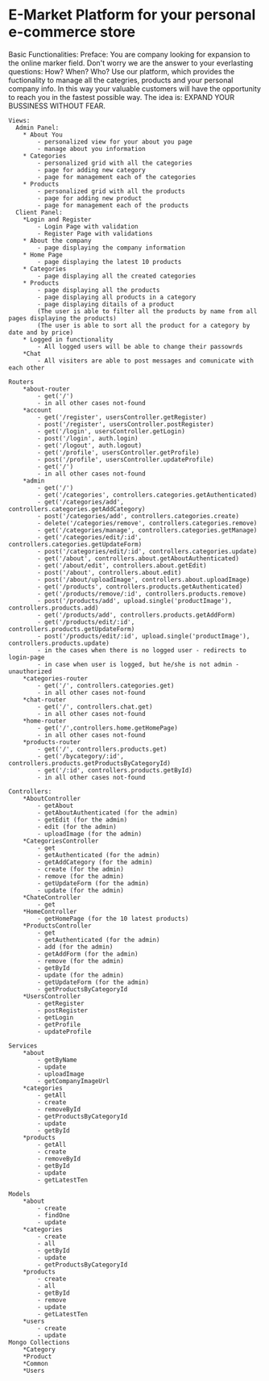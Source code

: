 # E-Market Platform for your personal e-commerce store

Basic Functionalities:
    Preface:
      You are company looking for expansion to the online marker field. Don't worry we are the answer to your everlasting questions:
        How?
        When?
        Who?
      Use our platform, which provides the fuctionality to manage all the categries, products and your personal company info. 
      In this way your valuable customers will have the opportunity to reach you in the fastest possible way. 
      The idea is: EXPAND YOUR BUSSINESS WITHOUT FEAR.
    
    Views:
      Admin Panel:
        * About You
            - personalized view for your about you page
            - manage about you information
        * Categories
            - personalized grid with all the categories
            - page for adding new category
            - page for management each of the categories
        * Products
            - personalized grid with all the products
            - page for adding new product
            - page for management each of the products
      Client Panel:
        *Login and Register
            - Login Page with validation
            - Register Page with validations
        * About the company
            - page displaying the company information
        * Home Page
            - page displaying the latest 10 products
        * Categories
            - page displaying all the created categories
        * Products
            - page displaying all the products
            - page displaying all products in a category
            - page displaying ditails of a product
            (The user is able to filter all the products by name from all pages displaying the products)
            (The user is able to sort all the product for a category by date and by price)
        * Logged in functionality
            - All logged users will be able to change their passowrds
        *Chat
            - All visiters are able to post messages and comunicate with each other
            
    Routers
        *about-router
            - get('/')
            - in all other cases not-found
        *account
            - get('/register', usersController.getRegister)
            - post('/register', usersController.postRegister)
            - get('/login', usersController.getLogin)
            - post('/login', auth.login)
            - get('/logout', auth.logout)
            - get('/profile', usersController.getProfile)
            - post('/profile', usersController.updateProfile)
            - get('/')
            - in all other cases not-found
        *admin
            - get('/')
            - get('/categories', controllers.categories.getAuthenticated)
            - get('/categories/add', controllers.categories.getAddCategory)
            - post('/categories/add', controllers.categories.create)
            - delete('/categories/remove', controllers.categories.remove)
            - get('/categories/manage', controllers.categories.getManage)
            - get('/categories/edit/:id', controllers.categories.getUpdateForm)
            - post('/categories/edit/:id', controllers.categories.update)
            - get('/about', controllers.about.getAboutAuthenticated)
            - get('/about/edit', controllers.about.getEdit)
            - post('/about', controllers.about.edit)
            - post('/about/uploadImage', controllers.about.uploadImage)
            - get('/products', controllers.products.getAuthenticated)
            - get('/products/remove/:id', controllers.products.remove)
            - post('/products/add', upload.single('productImage'), controllers.products.add)
            - get('/products/add', controllers.products.getAddForm)
            - get('/products/edit/:id', controllers.products.getUpdateForm)
            - post('/products/edit/:id', upload.single('productImage'), controllers.products.update)
            - in the cases when there is no logged user - redirects to login-page
            - in case when user is logged, but he/she is not admin - unauthorized
        *categories-router
            - get('/', controllers.categories.get)
            - in all other cases not-found
        *chat-router
            - get('/', controllers.chat.get)
            - in all other cases not-found
        *home-router
            - get('/',controllers.home.getHomePage)
            - in all other cases not-found
        *products-router
            - get('/', controllers.products.get)
            - get('/bycategory/:id', controllers.products.getProductsByCategoryId)
            - get('/:id', controllers.products.getById)
            - in all other cases not-found
    
    Controllers:
        *AboutController
            - getAbout
            - getAboutAuthenticated (for the admin)
            - getEdit (for the admin)
            - edit (for the admin)
            - uploadImage (for the admin)
        *CategoriesController
            - get
            - getAuthenticated (for the admin)
            - getAddCategory (for the admin)
            - create (for the admin)
            - remove (for the admin)
            - getUpdateForm (for the admin)
            - update (for the admin)
        *ChateController
            - get
        *HomeController
            - getHomePage (for the 10 latest products)
        *ProductsController
            - get
            - getAuthenticated (for the admin)
            - add (for the admin)
            - getAddForm (for the admin)
            - remove (for the admin)
            - getById
            - update (for the admin)
            - getUpdateForm (for the admin)
            - getProductsByCategoryId
        *UsersController
            - getRegister
            - postRegister
            - getLogin
            - getProfile
            - updateProfile
    
    Services
        *about
            - getByName
            - update
            - uploadImage
            - getCompanyImageUrl
        *categories
            - getAll
            - create
            - removeById
            - getProductsByCategoryId
            - update
            - getById
        *products
            - getAll
            - create
            - removeById
            - getById
            - update
            - getLatestTen
    
    Models
        *about
            - create
            - findOne
            - update
        *categories
            - create
            - all
            - getById
            - update
            - getProductsByCategoryId
        *products
            - create
            - all
            - getById
            - remove
            - update
            - getLatestTen
        *users
            - create
            - update
    Mongo Collections
        *Category
        *Product
        *Common
        *Users
    
